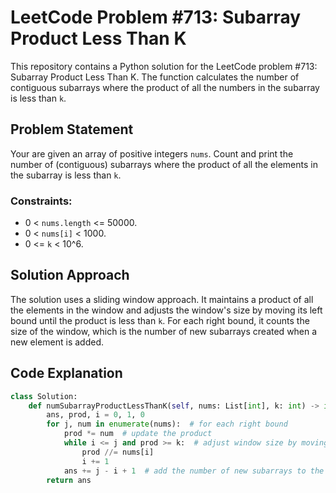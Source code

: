 # LeetCode Problem #713: Subarray Product Less Than K

This repository contains a Python solution for the LeetCode problem #713: Subarray Product Less Than K. The function calculates the number of contiguous subarrays where the product of all the numbers in the subarray is less than `k`.

## Problem Statement

Your are given an array of positive integers `nums`. Count and print the number of (contiguous) subarrays where the product of all the elements in the subarray is less than `k`.

### Constraints:

- 0 < `nums.length` <= 50000.
- 0 < `nums[i]` < 1000.
- 0 <= `k` < 10^6.

## Solution Approach

The solution uses a sliding window approach. It maintains a product of all the elements in the window and adjusts the window's size by moving its left bound until the product is less than `k`. For each right bound, it counts the size of the window, which is the number of new subarrays created when a new element is added.

## Code Explanation

```python
class Solution:
    def numSubarrayProductLessThanK(self, nums: List[int], k: int) -> int:
        ans, prod, i = 0, 1, 0
        for j, num in enumerate(nums):  # for each right bound
            prod *= num  # update the product
            while i <= j and prod >= k:  # adjust window size by moving left bound
                prod //= nums[i]
                i += 1
            ans += j - i + 1  # add the number of new subarrays to the answer
        return ans
```